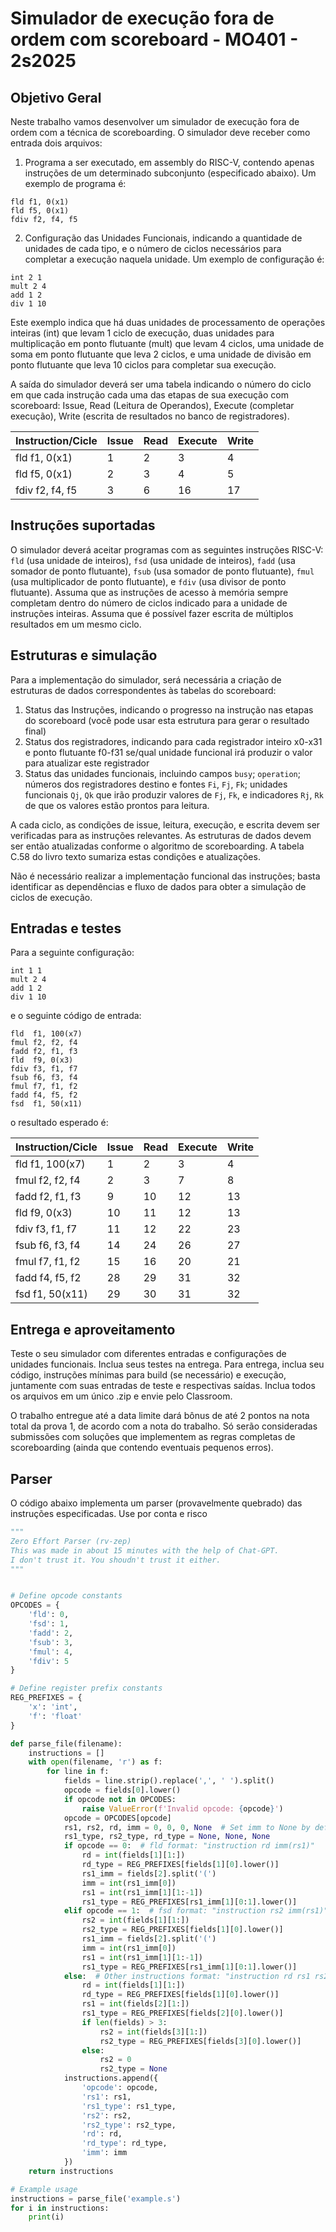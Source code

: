 # Simulador de execução fora de ordem com scoreboard - MO401 - 2s2025

## Objetivo Geral

Neste trabalho vamos desenvolver um simulador de execução fora de ordem com a técnica de scoreboarding. O simulador deve receber como entrada dois arquivos:

1. Programa a ser executado, em assembly do RISC-V, contendo apenas instruções de um determinado subconjunto (especificado abaixo). Um exemplo de programa é: 

```
fld f1, 0(x1)
fld f5, 0(x1)
fdiv f2, f4, f5
```

2. Configuração das Unidades Funcionais, indicando a quantidade de unidades de cada tipo, e o número de ciclos necessários para completar a execução naquela unidade. Um exemplo de configuração é:

```
int 2 1
mult 2 4
add 1 2
div 1 10
```

Este exemplo indica que há duas unidades de processamento de operações inteiras (int) que levam 1 ciclo de execução, duas unidades para multiplicação em ponto flutuante (mult) que levam 4 ciclos, uma unidade de soma em ponto flutuante que leva 2 ciclos, e uma unidade de divisão em ponto flutuante que leva 10 ciclos para completar sua execução. 

A saída do simulador deverá ser uma tabela indicando o número do ciclo em que cada instrução cada uma das etapas de sua execução com scoreboard: Issue, Read (Leitura de Operandos), Execute (completar execução), Write (escrita de resultados no banco de registradores).

| Instruction/Cicle | Issue | Read | Execute | Write |
| ----------------- | ----- | ---- | ------- | ----- | 
| fld f1, 0(x1)     | 1     | 2    | 3       | 4     | 
| fld f5, 0(x1)     | 2     | 3    | 4       | 5     | 
| fdiv f2, f4, f5   | 3     | 6    | 16      | 17    | 

## Instruções suportadas

O simulador deverá aceitar programas com as seguintes instruções RISC-V: `fld` (usa unidade de inteiros), `fsd` (usa unidade de inteiros), `fadd` (usa somador de ponto flutuante), `fsub` (usa somador de ponto flutuante), `fmul` (usa multiplicador de ponto flutuante), e `fdiv` (usa divisor de ponto flutuante). Assuma que as instruções de acesso à memória sempre completam dentro do número de ciclos indicado para a unidade de instruções inteiras. Assuma que é possível fazer escrita de múltiplos resultados em um mesmo ciclo. 

## Estruturas e simulação

Para a implementação do simulador, será necessária a criação de estruturas de dados correspondentes às tabelas do scoreboard:

1. Status das Instruções, indicando o progresso na instrução nas etapas do scoreboard (você pode usar esta estrutura para gerar o resultado final)
2. Status dos registradores, indicando para cada registrador inteiro x0-x31 e ponto flutuante f0-f31 se/qual unidade funcional irá produzir o valor para atualizar este registrador
3. Status das unidades funcionais, incluindo campos `busy`; `operation`; números dos registradores destino e fontes `Fi`, `Fj`, `Fk`; unidades funcionais  `Qj`, `Qk` que irão produzir valores de `Fj`, `Fk`, e indicadores `Rj`, `Rk` de que os valores estão prontos para leitura. 

A cada ciclo, as condições de issue, leitura, execução, e escrita devem ser verificadas para as instruções relevantes. As estruturas de dados devem ser então atualizadas conforme o algoritmo de scoreboarding. A tabela C.58 do livro texto sumariza estas condições e atualizações. 

Não é necessário realizar a implementação funcional das instruções; basta identificar as dependências e fluxo de dados para obter a simulação de ciclos de execução. 

## Entradas e testes

Para a seguinte configuração:

```
int 1 1
mult 2 4
add 1 2
div 1 10
```

e o seguinte código de entrada:

```
fld  f1, 100(x7)
fmul f2, f2, f4
fadd f2, f1, f3
fld  f9, 0(x3)
fdiv f3, f1, f7
fsub f6, f3, f4
fmul f7, f1, f2
fadd f4, f5, f2
fsd  f1, 50(x11)
```

o resultado esperado é:

| Instruction/Cicle| Issue| Read    | Execute | Write |
|------------------|------|---------|-------|--------|
| fld  f1, 100(x7) | 1    | 2       | 3     | 4      |
| fmul f2, f2, f4  | 2    | 3       | 7     | 8      |
| fadd f2, f1, f3  | 9    | 10      | 12    | 13     |
| fld  f9, 0(x3)   | 10   | 11      | 12    | 13     |
| fdiv f3, f1, f7  | 11   | 12      | 22    | 23     |
| fsub f6, f3, f4  | 14   | 24      | 26    | 27     |
| fmul f7, f1, f2  | 15   | 16      | 20    | 21     |
| fadd f4, f5, f2  | 28   | 29      | 31    | 32     |
| fsd  f1, 50(x11) | 29   | 30      | 31    | 32     |


## Entrega e aproveitamento

Teste o seu simulador com diferentes entradas e configurações de unidades funcionais. Inclua seus testes na entrega. Para entrega, inclua seu código, instruções mínimas para build (se necessário) e execução, juntamente com suas entradas de teste e respectivas saídas. Inclua todos os arquivos em um único .zip e envie pelo Classroom. 

O trabalho entregue até a data limite dará bônus de até 2 pontos na nota total da prova 1, de acordo com a nota do trabalho. Só serão consideradas submissões com soluções  que implementem as regras completas de scoreboarding (ainda que contendo eventuais pequenos erros).

## Parser

O código abaixo implementa um parser (provavelmente quebrado) das instruções especificadas. Use por conta e risco 

```python
"""
Zero Effort Parser (rv-zep)
This was made in about 15 minutes with the help of Chat-GPT. 
I don't trust it. You shoudn't trust it either. 
"""


# Define opcode constants
OPCODES = {
    'fld': 0,
    'fsd': 1,
    'fadd': 2,
    'fsub': 3,
    'fmul': 4,
    'fdiv': 5
}

# Define register prefix constants
REG_PREFIXES = {
    'x': 'int',
    'f': 'float'
}

def parse_file(filename):
    instructions = []
    with open(filename, 'r') as f:
        for line in f:
            fields = line.strip().replace(',', ' ').split()
            opcode = fields[0].lower()
            if opcode not in OPCODES:
                raise ValueError(f'Invalid opcode: {opcode}')
            opcode = OPCODES[opcode]
            rs1, rs2, rd, imm = 0, 0, 0, None  # Set imm to None by default
            rs1_type, rs2_type, rd_type = None, None, None
            if opcode == 0:  # fld format: "instruction rd imm(rs1)"
                rd = int(fields[1][1:])
                rd_type = REG_PREFIXES[fields[1][0].lower()]
                rs1_imm = fields[2].split('(')
                imm = int(rs1_imm[0])
                rs1 = int(rs1_imm[1][1:-1])
                rs1_type = REG_PREFIXES[rs1_imm[1][0:1].lower()]
            elif opcode == 1:  # fsd format: "instruction rs2 imm(rs1)"
                rs2 = int(fields[1][1:])
                rs2_type = REG_PREFIXES[fields[1][0].lower()]
                rs1_imm = fields[2].split('(')
                imm = int(rs1_imm[0])
                rs1 = int(rs1_imm[1][1:-1])
                rs1_type = REG_PREFIXES[rs1_imm[1][0:1].lower()]
            else:  # Other instructions format: "instruction rd rs1 rs2"
                rd = int(fields[1][1:])
                rd_type = REG_PREFIXES[fields[1][0].lower()]
                rs1 = int(fields[2][1:])
                rs1_type = REG_PREFIXES[fields[2][0].lower()]
                if len(fields) > 3:
                    rs2 = int(fields[3][1:])
                    rs2_type = REG_PREFIXES[fields[3][0].lower()]
                else:
                    rs2 = 0
                    rs2_type = None
            instructions.append({
                'opcode': opcode,
                'rs1': rs1,
                'rs1_type': rs1_type,
                'rs2': rs2,
                'rs2_type': rs2_type,
                'rd': rd,
                'rd_type': rd_type,
                'imm': imm
            })
    return instructions

# Example usage
instructions = parse_file('example.s')
for i in instructions: 
    print(i)
```
